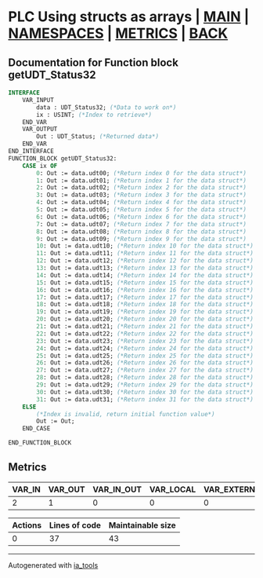 # PLC Using structs as arrays | [MAIN] | [NAMESPACES] | [METRICS] | [BACK]  

## Documentation for Function block getUDT_Status32  

```pascal
INTERFACE
    VAR_INPUT
        data : UDT_Status32; (*Data to work on*)
        ix : USINT; (*Index to retrieve*)
    END_VAR
    VAR_OUTPUT
        Out : UDT_Status; (*Returned data*)
    END_VAR
END_INTERFACE
FUNCTION_BLOCK getUDT_Status32:
    CASE ix OF
    	0: Out := data.udt00; (*Return index 0 for the data struct*)
    	1: Out := data.udt01; (*Return index 1 for the data struct*)
    	2: Out := data.udt02; (*Return index 2 for the data struct*)
    	3: Out := data.udt03; (*Return index 3 for the data struct*)
    	4: Out := data.udt04; (*Return index 4 for the data struct*)
    	5: Out := data.udt05; (*Return index 5 for the data struct*)
    	6: Out := data.udt06; (*Return index 6 for the data struct*)
    	7: Out := data.udt07; (*Return index 7 for the data struct*)
    	8: Out := data.udt08; (*Return index 8 for the data struct*)
    	9: Out := data.udt09; (*Return index 9 for the data struct*)
    	10: Out := data.udt10; (*Return index 10 for the data struct*)
    	11: Out := data.udt11; (*Return index 11 for the data struct*)
    	12: Out := data.udt12; (*Return index 12 for the data struct*)
    	13: Out := data.udt13; (*Return index 13 for the data struct*)
    	14: Out := data.udt14; (*Return index 14 for the data struct*)
    	15: Out := data.udt15; (*Return index 15 for the data struct*)
    	16: Out := data.udt16; (*Return index 16 for the data struct*)
    	17: Out := data.udt17; (*Return index 17 for the data struct*)
    	18: Out := data.udt18; (*Return index 18 for the data struct*)
    	19: Out := data.udt19; (*Return index 19 for the data struct*)
    	20: Out := data.udt20; (*Return index 20 for the data struct*)
    	21: Out := data.udt21; (*Return index 21 for the data struct*)
    	22: Out := data.udt22; (*Return index 22 for the data struct*)
    	23: Out := data.udt23; (*Return index 23 for the data struct*)
    	24: Out := data.udt24; (*Return index 24 for the data struct*)
    	25: Out := data.udt25; (*Return index 25 for the data struct*)
    	26: Out := data.udt26; (*Return index 26 for the data struct*)
    	27: Out := data.udt27; (*Return index 27 for the data struct*)
    	28: Out := data.udt28; (*Return index 28 for the data struct*)
    	29: Out := data.udt29; (*Return index 29 for the data struct*)
    	30: Out := data.udt30; (*Return index 30 for the data struct*)
    	31: Out := data.udt31; (*Return index 31 for the data struct*)
    ELSE
    	(*Index is invalid, return initial function value*)
    	Out := Out;
    END_CASE

END_FUNCTION_BLOCK
```

## Metrics  

| VAR_IN | VAR_OUT | VAR_IN_OUT | VAR_LOCAL | VAR_EXTERNAL | VAR_TEMP |
| ------ | ------- | ---------- | --------- | ------------ | -------- |
| 2 | 1 | 0 | 0 | 0 | 0 |

| Actions | Lines of code | Maintainable size |
| ------- | ------------- | ----------------- |
| 0 | 37 | 43 |

---
Autogenerated with [ia_tools](https://github.com/tkucic/ia_tools)  

[MAIN]: ../../../../index_st.md
[NAMESPACES]: ../../nsList_st.md
[METRICS]: ../../../metrics_st.md
[BACK]: ../nsMain_st.md
